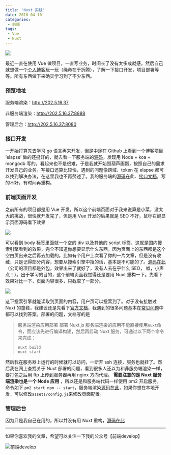 ```yaml
---
title: 'Nuxt 实践'
date: 2018-04-10
categories:
 - 前端
tags:
 - Vue
 - Nuxt
---
```


![](http://smarterware.org/wp-content/uploads/2016/09/blogging.jpg)

最近一直在使用 Vue 做项目，一直写业务，时间长了没有太多成就感。然后自己就想做一个[个人博客](http://202.5.16.37)玩一玩（绳命在于折腾），了解一下接口开发，项目部署等等。所有东西做下来确实学习到了不少东西。

### 预览地址

服务端渲染：http://202.5.16.37

非服务端渲染：http://202.5.16.37:8888

管理后台：http://202.5.16.37:8080

### 接口开发

一开始打算先去学习 go 语言再来开发，但是中途在 Github 上看到一个博客项目 ‘elapse’ 做的还挺好的，就去看一下服务端的[源码](https://github.com/mvpzx/elapse)。发现用 Node +  koa + mongodb 写的，看起来也不是很难，于是我就开始照葫芦画瓢，按照自己的需求开发自己的业务。写接口还算比较快，遇到的问题像跨域、token 在 elapse 都可以找到解决办法，在这里我也不再赘述了。我的服务端的[源码](https://github.com/AD-feiben/blog-server)在此、[接口文档](https://github.com/AD-feiben/blog-server/tree/master/doc)，写的不好，有时间再重构。

### 前端页面开发

之前所有的项目都是用 Vue 开发，所以这个前端页面对于我来说算是小菜，没太大的挑战，很快就开发完了，但是用 Vue 开发的后果就是 SEO 不好，鼠标右键显示页面源码看下效果

![](/imgs/前端/0.png)

可以看到 body 标签里面就一个空的 div 以及其他的 script 标签，这就是国内搜索引擎看到的效果，完全不知道你想要显示什么东西。因为页面上的东西都是这个空白页出来之后再去加载的。比如有个用户上次看了你的一片文章，但是没有收藏，只是记得部分内容，想要从搜索引擎中搜的话，基本是不可能的了。[源码在此](https://github.com/AD-feiben/feiben-blog)（公司的项目都是外包，效果出来了就好了，没有人去在乎什么 SEO， 嘘，小声点！）。出于学习的目的，这个前端页面我觉得还是要用 Nuxt 重构一下。先看下效果对比一下，页面内容很多，只截取了一部分。

![](/imgs/前端/1.png)

这下搜索引擎就能读取到页面的内容，用户页可以搜索到了。对于没有接触过 Nuxt 的童鞋，我建议还是先看下[官方文档](https://zh.nuxtjs.org/)，我遇到的很多问题基本在[常见问题](https://zh.nuxtjs.org/faq)中都可以找到答案。部署的问题，文档写的是

> 服务端渲染应用部署
部署 Nuxt.js 服务端渲染的应用不能直接使用`nuxt`命令，而应该先进行编译构建，然后再启动 Nuxt 服务，可通过以下两个命令来完成：
>
> ```
> nuxt build
> nuxt start
> ```

然后我在服务器上运行的时候就可以访问，一断开 ssh 连接，服务也就挂了。然后我在网上查找关于 Nuxt 部署的问题，看到很多人还以为和非服务端渲染一样，要打包之后用 ftp 上传到服务器再用 nginx 方向代理。 **需要注意的是 Nuxt 服务端渲染也是一个 Node 应用** ，所以还是和服务端代码一样使用 pm2 开启服务，命令如下 `pm2 start npm -- start`，服务端渲染[源码在此](https://github.com/AD-feiben/blog-ssr)，如果你想在本地开发，可以修改`assets/config.js`来修改页面配置。

### 管理后台

因为只是我自己在用的，所以并没有用 Nuxt 重构，[源码在此](https://github.com/AD-feiben/blog-admin)

---

如果你喜欢我的文章，希望可以关注一下我的公众号【前端develop】

![前端develop](/imgs/qrcode.png)